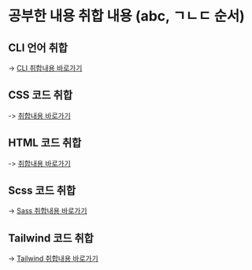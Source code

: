 # 공부한 내용 취합 내용 (abc, ㄱㄴㄷ 순서)

## CLI 언어 취합

-> [CLI 취합내용 바로가기](./cli.md) <br>

## CSS 코드 취합

-> [취합내용 바로가기](./md/apple.md) <br>

## HTML 코드 취합

-> [취합내용 바로가기](./md/apple.md) <br>

## Scss 코드 취합

-> [Sass 취합내용 바로가기](./Sass.md) <br>

## Tailwind 코드 취합

-> [Tailwind 취합내용 바로가기](./tailwind.md) <br>
